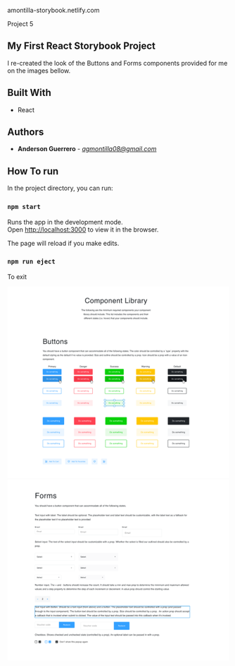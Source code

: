 amontilla-storybook.netlify.com

Project 5
## My First React Storybook Project

I re-created the look of the Buttons and Forms components provided for me on the images bellow. 

## Built With

* React

## Authors

* **Anderson Guerrero** - *agmontilla08@gmail.com* 

## How To run

In the project directory, you can run:

### `npm start`

Runs the app in the development mode.<br />
Open [http://localhost:3000](http://localhost:3000) to view it in the browser.

The page will reload if you make edits.

### `npm run eject`

To exit 

![lybrary2](top.png)
![lybrary1](button.png)
